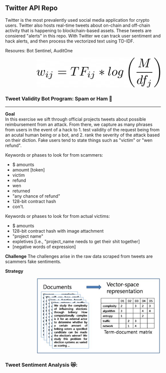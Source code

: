 ## Twitter API Repo

Twitter is the most prevalently used social media application for crypto users. Twitter also hosts real-time tweets about on-chain and off-chain activity that is happening to blockchain-based assets. These tweets are consiered "alerts" in this repo. With Twitter we can track user sentiment and hack alerts, and then process the vectorized text using TD-IDF.

Resoures: Bot Sentinel, AuditOne

<!-- image -->
<p align="center">
  <img src="TF-IDF.png" alt="" width="400" class="center" style="margin-left: 100px;"/>
</p>

### Tweet Validity Bot Program: Spam or Ham :pig:
----
**Goal**
</br>
In this exercise we sift through official projects tweets about possible reimbursement from an attack. From there, we capture as many phrases from users in the event of a hack to 1. test validity of the request being from an acutal human being or a bot, and 2. rank the severity of the attack based on their diction. Fake users tend to state things such as "victim" or "wen refund". 

Keywords or phases to look for from scammers:
- $ amounts
-  amoumt [token]
- victim
- refund
- wen
- returned
- "any chance of refund"
- 128-bit contract hash
- con't.

Keywords or phases to look for from actual victims:
- $ amounts
- 128-bit contract hash with image attachment
- "project name"
- expletives [i.e., "project_name needs to get their shit together]
- [negative words of expression]



**Challenge**
The challenges arise in the raw data scraped from tweets are scammers fake sentiments. 

**Strategy**
<!-- image -->
<p align="center">
  <img src="vec.jpeg" alt="" width="400" class="center" style="margin-left: 100px;"/>
</p>


### Tweet Sentiment Analysis 😿:
